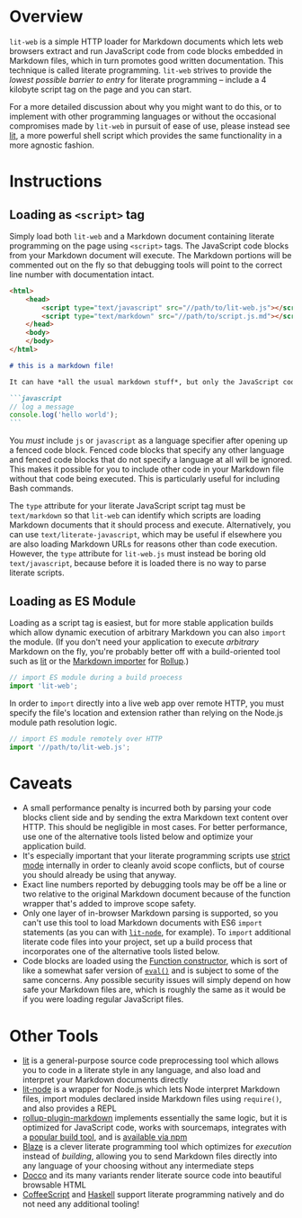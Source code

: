 # Overview

`lit-web` is a simple HTTP loader for Markdown documents which lets web browsers extract and run JavaScript code from code blocks embedded in Markdown files, which in turn promotes good written documentation. This technique is called literate programming. `lit-web` strives to provide the *lowest possible barrier to entry* for literate programming – include a 4 kilobyte script tag on the page and you can start.

For a more detailed discussion about why you might want to do this, or to implement with other programming languages or without the occasional compromises made by `lit-web` in pursuit of ease of use, please instead see [lit](https://github.com/vijithassar/lit), a more powerful shell script which provides the same functionality in a more agnostic fashion.

# Instructions

## Loading as `<script>` tag

Simply load both `lit-web` and a Markdown document containing literate programming on the page using `<script>` tags. The JavaScript code blocks from your Markdown document will execute. The Markdown portions will be commented out on the fly so that debugging tools will point to the correct line number with documentation intact.

```html
<html>
    <head>
        <script type="text/javascript" src="//path/to/lit-web.js"></script>
        <script type="text/markdown" src="//path/to/script.js.md"></script>
    </head>
    <body>
    </body>
</html>
```

~~~markdown
# this is a markdown file!

It can have *all the usual markdown stuff*, but only the JavaScript code blocks will run:

```javascript
// log a message
console.log('hello world');
```
~~~

You *must* include `js` or `javascript` as a language specifier after opening up a fenced code block. Fenced code blocks that specify any other language and fenced code blocks that do not specify a language at all will be ignored. This makes it possible for you to include other code in your Markdown file without that code being executed. This is particularly useful for including Bash commands.

The `type` attribute for your literate JavaScript script tag must be `text/markdown` so that `lit-web` can identify which scripts are loading Markdown documents that it should process and execute. Alternatively, you can use `text/literate-javascript`, which may be useful if elsewhere you are also loading Markdown URLs for reasons other than code execution. However, the `type` attribute for `lit-web.js` must instead be boring old `text/javascript`, because before it is loaded there is no way to parse literate scripts. 

## Loading as ES Module

Loading as a script tag is easiest, but for more stable application builds which allow dynamic execution of arbitrary Markdown you can also `import` the module. (If you don't need your application to execute *arbitrary* Markdown on the fly, you're probably better off with a build-oriented tool such as [lit](https://github.com/vijithassar/lit) or the [Markdown importer](https://www.npmjs.com/package/rollup-plugin-markdown) for [Rollup](https://rollupjs.org).)

```javascript
// import ES module during a build proecess
import 'lit-web';
```

In order to `import` directly into a live web app over remote HTTP, you must specify the file's location and extension rather than relying on the Node.js module path resolution logic.

```javascript
// import ES module remotely over HTTP
import '//path/to/lit-web.js';
```

# Caveats

- A small performance penalty is incurred both by parsing your code blocks client side and by sending the extra Markdown text content over HTTP. This should be negligible in most cases. For better performance, use one of the alternative tools listed below and optimize your application build.
- It's especially important that your literate programming scripts use [strict mode](https://developer.mozilla.org/en-US/docs/Web/JavaScript/Reference/Strict_mode) internally in order to cleanly avoid scope conflicts, but of course you should already be using that anyway.
- Exact line numbers reported by debugging tools may be off be a line or two relative to the original Markdown document because of the function wrapper that's added to improve scope safety.
- Only one layer of in-browser Markdown parsing is supported, so you can't use this tool to load Markdown documents with ES6 `import` statements (as you can with [`lit-node`](https://github.com/Rich-Harris/lit-node), for example). To `import` additional literate code files into your project, set up a build process that incorporates one of the alternative tools listed below.
- Code blocks are loaded using the [Function constructor](https://developer.mozilla.org/en-US/docs/Web/JavaScript/Reference/Global_Objects/Function), which is sort of like a somewhat safer version of [`eval()`](https://developer.mozilla.org/en-US/docs/Web/JavaScript/Reference/Global_Objects/eval) and is subject to some of the same concerns. Any possible security issues will simply depend on how safe your Markdown files are, which is roughly the same as it would be if you were loading regular JavaScript files.

# Other Tools

- [lit](https://github.com/vijithassar/lit) is a general-purpose source code preprocessing tool which allows you to code in a literate style in any language, and also load and interpret your Markdown documents directly
- [lit-node](https://github.com/Rich-Harris/lit-node) is a wrapper for Node.js which lets Node interpret Markdown files, import modules declared inside Markdown files using `require()`, and also provides a REPL
- [rollup-plugin-markdown](https://www.npmjs.com/package/rollup-plugin-markdown) implements essentially the same logic, but it is optimized for JavaScript code, works with sourcemaps, integrates with a [popular build tool](https://rollupjs.org), and is [available via npm](https://www.npmjs.com/package/rollup-plugin-markdown)
- [Blaze](https://github.com/0atman/blaze) is a clever literate programming tool which optimizes for *execution* instead of *building*, allowing you to send Markdown files directly into any language of your choosing without any intermediate steps
- [Docco](http://ashkenas.com/docco/) and its many variants render literate source code into beautiful browsable HTML
- [CoffeeScript](http://coffeescript.org) and [Haskell](https://www.haskell.org/) support literate programming natively and do not need any additional tooling!
